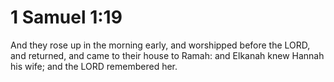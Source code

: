 # 1 Samuel 1:19

And they rose up in the morning early, and worshipped before the LORD, and returned, and came to their house to Ramah: and Elkanah knew Hannah his wife; and the LORD remembered her.